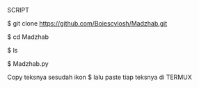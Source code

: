 SCRIPT

$ git clone https://github.com/Boiescylosh/Madzhab.git

$ cd Madzhab

$ ls

$ Madzhab.py

Copy teksnya sesudah ikon $ lalu paste tiap teksnya di TERMUX
